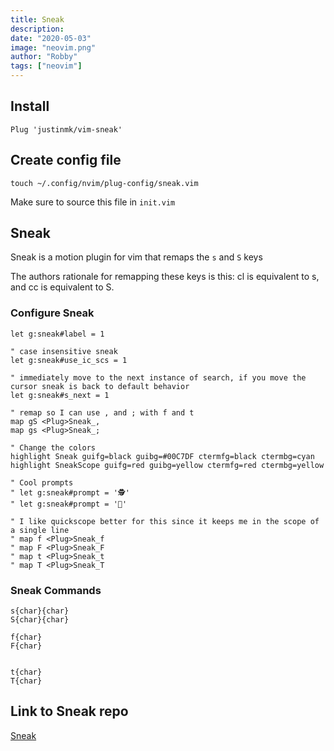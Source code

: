 ```yaml
---
title: Sneak
description:
date: "2020-05-03"
image: "neovim.png"
author: "Robby"
tags: ["neovim"]
---
```


## Install

```
Plug 'justinmk/vim-sneak'
```

## Create config file

```
touch ~/.config/nvim/plug-config/sneak.vim
```

Make sure to source this file in `init.vim`

## Sneak

Sneak is a motion plugin for vim that remaps the `s` and `S` keys

The authors rationale for remapping these keys is this: cl is equivalent to s, and cc is equivalent to S.

### Configure Sneak

```
let g:sneak#label = 1

" case insensitive sneak
let g:sneak#use_ic_scs = 1

" immediately move to the next instance of search, if you move the cursor sneak is back to default behavior
let g:sneak#s_next = 1

" remap so I can use , and ; with f and t
map gS <Plug>Sneak_,
map gs <Plug>Sneak_;

" Change the colors
highlight Sneak guifg=black guibg=#00C7DF ctermfg=black ctermbg=cyan
highlight SneakScope guifg=red guibg=yellow ctermfg=red ctermbg=yellow

" Cool prompts
" let g:sneak#prompt = '🕵'
" let g:sneak#prompt = '🔎'

" I like quickscope better for this since it keeps me in the scope of a single line
" map f <Plug>Sneak_f
" map F <Plug>Sneak_F
" map t <Plug>Sneak_t
" map T <Plug>Sneak_T
```

### Sneak Commands

```
s{char}{char}
S{char}{char}

f{char}
F{char}


t{char}
T{char}
```

## Link to Sneak repo

[Sneak](https://github.com/justinmk/vim-sneak)
